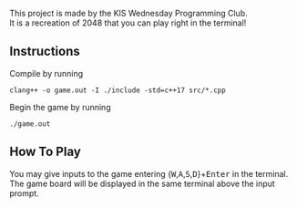 This project is made by the KIS Wednesday Programming Club.
<br>
It is a recreation of 2048 that you can play right in the terminal!
## Instructions
Compile by running
```
clang++ -o game.out -I ./include -std=c++17 src/*.cpp
```
Begin the game by running
```
./game.out
```
## How To Play
You may give inputs to the game entering {<kbd>W</kbd>,<kbd>A</kbd>,<kbd>S</kbd>,<kbd>D</kbd>}+<kbd>Enter</kbd> in the terminal.
<br>
The game board will be displayed in the same terminal above the input prompt.